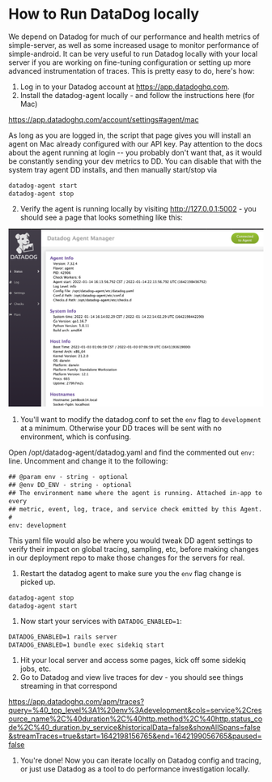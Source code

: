 # How to Run DataDog locally

We depend on Datadog for much of our performance and health metrics of simple-server, as well as some increased usage to monitor performance of simple-android. It can be very useful to run Datadog locally with your local server if you are working on fine-tuning configuration or setting up more advanced instrumentation of traces. This is pretty easy to do, here's how:

1. Log in to your Datadog account at https://app.datadoghq.com.
1. Install the datadog-agent locally - and follow the instructions here (for Mac)

https://app.datadoghq.com/account/settings#agent/mac
 
As long as you are logged in, the script that page gives you will install an agent on Mac already configured with our API key. Pay attention to the docs about the agent running at login -- you probably don't want that, as it would be constantly sending your dev metrics to DD. You can disable that with the system tray agent DD installs, and then manually start/stop via 

```
datadog-agent start
datadog-agent stop
```

2. Verify the agent is running locally by visiting http://127.0.0.1:5002 - you should see a page that looks something like this:

![](datadog-agent.png)

1. You'll want to modify the datadog.conf to set the `env` flag to `development` at a minimum. Otherwise your DD traces will be sent with no environment, which is confusing.

Open /opt/datadog-agent/datadog.yaml and find the commented out `env:` line. Uncomment and change it to the following:

```
## @param env - string - optional
## @env DD_ENV - string - optional
## The environment name where the agent is running. Attached in-app to every
## metric, event, log, trace, and service check emitted by this Agent.
#
env: development
```

This yaml file would also be where you would tweak DD agent settings to verify their impact on global tracing, sampling, etc, before making changes in  our deployment repo to make those changes for the servers for real.

1. Restart the datadog agent to make sure you the `env` flag change is picked up.

```
datadog-agent stop
datadog-agent start
```

1. Now start your services with `DATADOG_ENABLED=1`:

```
DATADOG_ENABLED=1 rails server
DATADOG_ENABLED=1 bundle exec sidekiq start
```

1. Hit your local server and access some pages, kick off some sidekiq jobs, etc.
1. Go to Datadog and view live traces for dev - you should see things streaming in that correspond 

https://app.datadoghq.com/apm/traces?query=%40_top_level%3A1%20env%3Adevelopment&cols=service%2Cresource_name%2C%40duration%2C%40http.method%2C%40http.status_code%2C%40_duration.by_service&historicalData=false&showAllSpans=false&streamTraces=true&start=1642198156765&end=1642199056765&paused=false

1. You're done! Now you can iterate locally on Datadog config and tracing, or just use Datadog as a tool to do performance investigation locally.